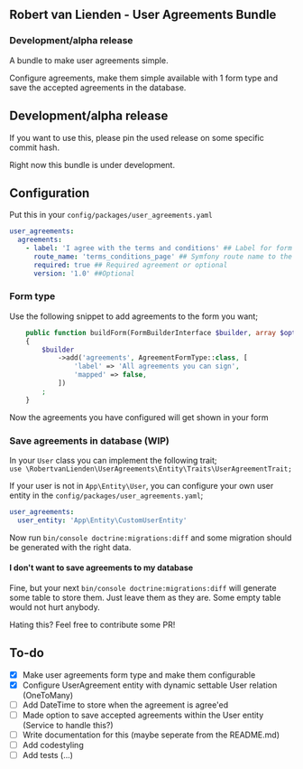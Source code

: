 ## Robert van Lienden - User Agreements Bundle
### Development/alpha release
A bundle to make user agreements simple.

Configure agreements, make them simple available with 1 form type and save the accepted agreements in the database.

## Development/alpha release
If you want to use this, please pin the used release on some specific commit hash.

Right now this bundle is under development.

## Configuration

Put this in your `config/packages/user_agreements.yaml`

```yaml
user_agreements:
  agreements:
    - label: 'I agree with the terms and conditions' ## Label for form
      route_name: 'terms_conditions_page' ## Symfony route name to the agreement
      required: true ## Required agreement or optional
      version: '1.0' ##Optional
```

### Form type
Use the following snippet to add agreements to the form you want;

```php
    public function buildForm(FormBuilderInterface $builder, array $options): void
    {
        $builder
            ->add('agreements', AgreementFormType::class, [
                'label' => 'All agreements you can sign',
                'mapped' => false,
            ])
        ;
    }
```

Now the agreements you have configured will get shown in your form

### Save agreements in database (WIP)
In your `User` class you can implement the following trait;\
`use \RobertvanLienden\UserAgreements\Entity\Traits\UserAgreementTrait;`

If your user is not in `App\Entity\User`, you can configure your own user entity in the `config/packages/user_agreements.yaml`;
```yaml
user_agreements:
  user_entity: 'App\Entity\CustomUserEntity'
```

Now run `bin/console doctrine:migrations:diff` and some migration should be generated with the right data.

#### I don't want to save agreements to my database
Fine, but your next `bin/console doctrine:migrations:diff` will generate some table to store them.
Just leave them as they are. Some empty table would not hurt anybody.

Hating this? Feel free to contribute some PR!

## To-do
- [x] Make user agreements form type and make them configurable
- [x] Configure UserAgreement entity with dynamic settable User relation (OneToMany)
- [ ] Add DateTime to store when the agreement is agree'ed
- [ ] Made option to save accepted agreements within the User entity (Service to handle this?)
- [ ] Write documentation for this (maybe seperate from the README.md)
- [ ] Add codestyling
- [ ] Add tests (...)